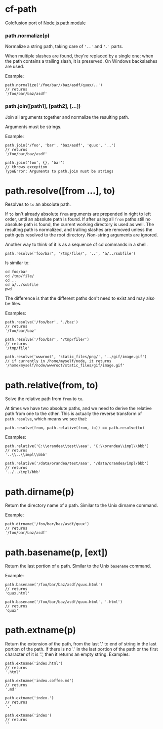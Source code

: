cf-path
=======

Coldfusion port of [Node.js path module](http://nodejs.org/api/path.html)


### path.normalize(p)

Normalize a string path, taking care of `'..'` and `'.'` parts.

When multiple slashes are found, they're replaced by a single one; when the path contains a trailing slash, it is preserved. On Windows backslashes are used.

Example:
```
path.normalize('/foo/bar//baz/asdf/quux/..')
// returns
'/foo/bar/baz/asdf'
```






### path.join([path1], [path2], [...])
Join all arguments together and normalize the resulting path.

Arguments must be strings.

Example:
```
path.join('/foo', 'bar', 'baz/asdf', 'quux', '..')
// returns
'/foo/bar/baz/asdf'

path.join('foo', {}, 'bar')
// throws exception
TypeError: Arguments to path.join must be strings
```







# path.resolve([from ...], to)
Resolves to `to` an absolute path.

If `to` isn't already absolute `from` arguments are prepended in right to left order, until an absolute path is found. If after using all `from` paths still no absolute path is found, the current working directory is used as well. The resulting path is normalized, and trailing slashes are removed unless the path gets resolved to the root directory. Non-string arguments are ignored.

Another way to think of it is as a sequence of cd commands in a shell.
```
path.resolve('foo/bar', '/tmp/file/', '..', 'a/../subfile')
```
Is similar to:
```
cd foo/bar
cd /tmp/file/
cd ..
cd a/../subfile
pwd
```
The difference is that the different paths don't need to exist and may also be files.

Examples:
```
path.resolve('/foo/bar', './baz')
// returns
'/foo/bar/baz'

path.resolve('/foo/bar', '/tmp/file/')
// returns
'/tmp/file'

path.resolve('wwwroot', 'static_files/png/', '../gif/image.gif')
// if currently in /home/myself/node, it returns
'/home/myself/node/wwwroot/static_files/gif/image.gif'
```








# path.relative(from, to)
Solve the relative path from `from` to `to`.

At times we have two absolute paths, and we need to derive the relative path from one to the other. This is actually the reverse transform of `path.resolve`, which means we see that:

```
path.resolve(from, path.relative(from, to)) == path.resolve(to)
```

Examples:

```
path.relative('C:\\orandea\\test\\aaa', 'C:\\orandea\\impl\\bbb')
// returns
'..\\..\\impl\\bbb'

path.relative('/data/orandea/test/aaa', '/data/orandea/impl/bbb')
// returns
'../../impl/bbb'
```







# path.dirname(p)
Return the directory name of a path. Similar to the Unix dirname command.

Example:
```
path.dirname('/foo/bar/baz/asdf/quux')
// returns
'/foo/bar/baz/asdf'
````






# path.basename(p, [ext])
Return the last portion of a path. Similar to the Unix `basename` command.

Example:

```
path.basename('/foo/bar/baz/asdf/quux.html')
// returns
'quux.html'

path.basename('/foo/bar/baz/asdf/quux.html', '.html')
// returns
'quux'
```


# path.extname(p)
Return the extension of the path, from the last '.' to end of string in the last portion of the path. If there is no '.' in the last portion of the path or the first character of it is '.', then it returns an empty string. Examples:

```
path.extname('index.html')
// returns
'.html'

path.extname('index.coffee.md')
// returns
'.md'

path.extname('index.')
// returns
'.'

path.extname('index')
// returns
''
```
